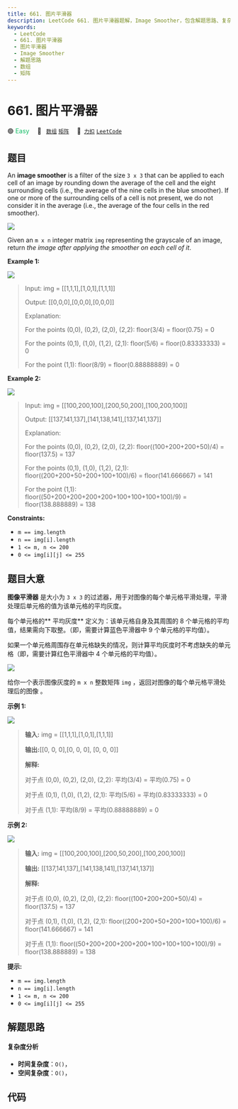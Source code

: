 ```yaml
---
title: 661. 图片平滑器
description: LeetCode 661. 图片平滑器题解，Image Smoother，包含解题思路、复杂度分析以及完整的 JavaScript 代码实现。
keywords:
  - LeetCode
  - 661. 图片平滑器
  - 图片平滑器
  - Image Smoother
  - 解题思路
  - 数组
  - 矩阵
---
```


# 661. 图片平滑器

🟢 <font color=#15bd66>Easy</font>&emsp; 🔖&ensp; [`数组`](/tag/array.md) [`矩阵`](/tag/matrix.md)&emsp; 🔗&ensp;[`力扣`](https://leetcode.cn/problems/image-smoother) [`LeetCode`](https://leetcode.com/problems/image-smoother)

## 题目

An **image smoother** is a filter of the size `3 x 3` that can be applied to
each cell of an image by rounding down the average of the cell and the eight
surrounding cells (i.e., the average of the nine cells in the blue smoother).
If one or more of the surrounding cells of a cell is not present, we do not
consider it in the average (i.e., the average of the four cells in the red
smoother).

![](https://assets.leetcode.com/uploads/2021/05/03/smoother-grid.jpg)

Given an `m x n` integer matrix `img` representing the grayscale of an image,
return _the image after applying the smoother on each cell of it_.



**Example 1:**

![](https://assets.leetcode.com/uploads/2021/05/03/smooth-grid.jpg)

> Input: img = [[1,1,1],[1,0,1],[1,1,1]]
> 
> Output: [[0,0,0],[0,0,0],[0,0,0]]
> 
> Explanation:
> 
> For the points (0,0), (0,2), (2,0), (2,2): floor(3/4) = floor(0.75) = 0
> 
> For the points (0,1), (1,0), (1,2), (2,1): floor(5/6) = floor(0.83333333) = 0
> 
> For the point (1,1): floor(8/9) = floor(0.88888889) = 0

**Example 2:**

![](https://assets.leetcode.com/uploads/2021/05/03/smooth2-grid.jpg)

> Input: img = [[100,200,100],[200,50,200],[100,200,100]]
> 
> Output: [[137,141,137],[141,138,141],[137,141,137]]
> 
> Explanation:
> 
> For the points (0,0), (0,2), (2,0), (2,2): floor((100+200+200+50)/4) = floor(137.5) = 137
> 
> For the points (0,1), (1,0), (1,2), (2,1): floor((200+200+50+200+100+100)/6) = floor(141.666667) = 141
> 
> For the point (1,1): floor((50+200+200+200+200+100+100+100+100)/9) = floor(138.888889) = 138

**Constraints:**

  * `m == img.length`
  * `n == img[i].length`
  * `1 <= m, n <= 200`
  * `0 <= img[i][j] <= 255`


## 题目大意

**图像平滑器** 是大小为 `3 x 3` 的过滤器，用于对图像的每个单元格平滑处理，平滑处理后单元格的值为该单元格的平均灰度。

每个单元格的**  平均灰度** 定义为：该单元格自身及其周围的 8 个单元格的平均值，结果需向下取整。（即，需要计算蓝色平滑器中 9 个单元格的平均值）。

如果一个单元格周围存在单元格缺失的情况，则计算平均灰度时不考虑缺失的单元格（即，需要计算红色平滑器中 4 个单元格的平均值）。

![](https://assets.leetcode.com/uploads/2021/05/03/smoother-grid.jpg)

给你一个表示图像灰度的 `m x n` 整数矩阵 `img` ，返回对图像的每个单元格平滑处理后的图像 。



**示例 1:**

![](https://assets.leetcode.com/uploads/2021/05/03/smooth-grid.jpg)

> 
> 
> 
> 
> 
> **输入:** img = [[1,1,1],[1,0,1],[1,1,1]]
> 
> **输出:**[[0, 0, 0],[0, 0, 0], [0, 0, 0]]
> 
> **解释:**
> 
> 对于点 (0,0), (0,2), (2,0), (2,2): 平均(3/4) = 平均(0.75) = 0
> 
> 对于点 (0,1), (1,0), (1,2), (2,1): 平均(5/6) = 平均(0.83333333) = 0
> 
> 对于点 (1,1): 平均(8/9) = 平均(0.88888889) = 0
> 
> 

**示例 2:**

![](https://assets.leetcode.com/uploads/2021/05/03/smooth2-grid.jpg)

> 
> 
> 
> 
> 
> **输入:** img = [[100,200,100],[200,50,200],[100,200,100]]
> 
> **输出:** [[137,141,137],[141,138,141],[137,141,137]]
> 
> **解释:**
> 
> 对于点 (0,0), (0,2), (2,0), (2,2): floor((100+200+200+50)/4) = floor(137.5) = 137
> 
> 对于点 (0,1), (1,0), (1,2), (2,1): floor((200+200+50+200+100+100)/6) = floor(141.666667) = 141
> 
> 对于点 (1,1): floor((50+200+200+200+200+100+100+100+100)/9) = floor(138.888889) = 138
> 
> 



**提示:**

  * `m == img.length`
  * `n == img[i].length`
  * `1 <= m, n <= 200`
  * `0 <= img[i][j] <= 255`


## 解题思路

#### 复杂度分析

- **时间复杂度**：`O()`，
- **空间复杂度**：`O()`，

## 代码

```javascript

```